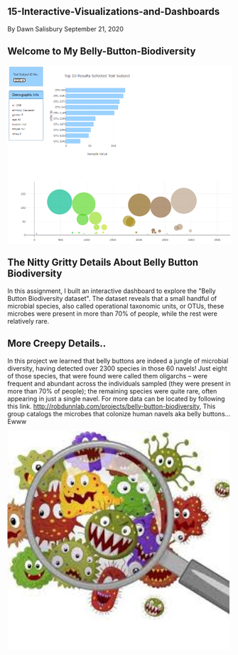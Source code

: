 ## 15-Interactive-Visualizations-and-Dashboards

By Dawn Salisbury  September 21, 2020

## Welcome to My Belly-Button-Biodiversity 
<img img align="center" src="https://github.com/dsalisbury1141/Belly-Button-Biodiversity/blob/master/Images/dashboard2.PNG" width="600">


## The Nitty Gritty Details About Belly Button Biodiversity
In this assignment, I built an interactive dashboard to explore the "Belly Button Biodiversity dataset". The dataset reveals that a small handful of microbial species, also called operational taxonomic units, or OTUs, these microbes were present in more than 70% of people, while the rest were relatively rare.

## More Creepy Details.. 
In this project we learned that belly buttons are indeed a jungle of microbial diversity, having detected over 2300 species in those 60 navels! Just eight of those species, that were found were called them oligarchs – were frequent and abundant across the individuals sampled (they were present in more than 70% of people); the remaining species were quite rare, often appearing in just a single navel. For more data can be located by following this link. http://robdunnlab.com/projects/belly-button-biodiversity, This group catalogs the microbes that colonize human navels aka belly buttons...  Ewww

<img src="https://github.com/dsalisbury1141/Belly-Button-Biodiversity/blob/master/Images/meanGerms.jpg" width="500">



